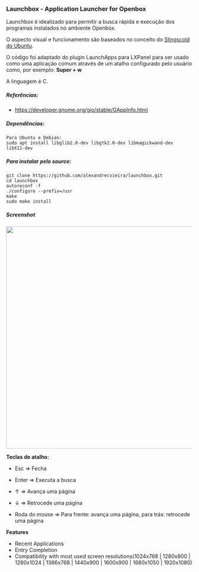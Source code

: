 ### Launchbox - Application Launcher for Openbox

Launchbox é idealizado para permitir a busca rápida e execução dos programas instalados no ambiente Openbox.

O aspecto visual e funcionamento são baseados no conceito do [Slingscold do Ubuntu](https://sourceforge.net/projects/slingscold/).

O código foi adaptado do plugin LaunchApps para LXPanel para ser usado como uma aplicação comum através de um atalho configurado pelo usuário como, por exemplo: **Super + w**

A linguagem é C.

##### Referências:
* <https://developer.gnome.org/gio/stable/GAppInfo.html>

##### Dependências:
	Para Ubuntu e Debian:
	sudo apt install libglib2.0-dev libgtk2.0-dev libmagickwand-dev libX11-dev 
	
##### Para instalar pelo source:
	git clone https://github.com/alexandrecvieira/launchbox.git
	cd launchbox
	autoreconf -f
	./configure --prefix=/usr
	make
	sudo make install

##### Screenshot

<img src="http://alexandrecvieira.droppages.com/images/launchbox.png" width="600">

**Teclas de atalho:**

* Esc &rArr; Fecha

* Enter &rArr; Executa a busca

* &uarr; &rArr; Avança uma página

* &darr; &rArr; Retrocede uma página

* Roda do mouse &rArr; Para frente: avança uma página, para trás: retrocede uma página

**Features**
* Recent Applications
* Entry Completion
* Compatibility with most used screen resolutions(1024x768 | 1280x800 | 1280x1024 | 1366x768 | 1440x900 | 1600x900 | 1680x1050 | 1920x1080)

